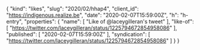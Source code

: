 {
  "kind": "likes",
  "slug": "2020/02/hhap4",
  "client_id": "https://indigenous.realize.be",
  "date": "2020-02-07T15:59:00Z",
  "h": "h-entry",
  "properties": {
    "name": [
      "Like of @laceygilleran's tweet"
    ],
    "like-of": [
      "https://twitter.com/laceygilleran/status/1225794672854958086"
    ],
    "published": [
      "2020-02-07T15:59:00Z"
    ],
    "syndication": [
      "https://twitter.com/laceygilleran/status/1225794672854958086"
    ]
  }
}

